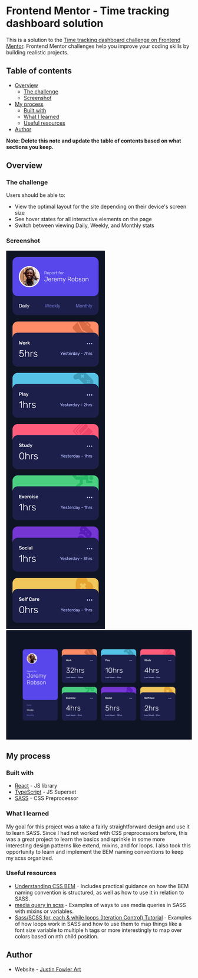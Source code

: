 # Frontend Mentor - Time tracking dashboard solution

This is a solution to the [Time tracking dashboard challenge on Frontend Mentor](https://www.frontendmentor.io/challenges/time-tracking-dashboard-UIQ7167Jw). Frontend Mentor challenges help you improve your coding skills by building realistic projects. 

## Table of contents

- [Overview](#overview)
  - [The challenge](#the-challenge)
  - [Screenshot](#screenshot)
- [My process](#my-process)
  - [Built with](#built-with)
  - [What I learned](#what-i-learned)
  - [Useful resources](#useful-resources)
- [Author](#author)

**Note: Delete this note and update the table of contents based on what sections you keep.**

## Overview

### The challenge

Users should be able to:

- View the optimal layout for the site depending on their device's screen size
- See hover states for all interactive elements on the page
- Switch between viewing Daily, Weekly, and Monthly stats

### Screenshot

![](./client/src/design/final-mobile.png)
![](./client/src/design/final-desktop.png)

## My process

### Built with

- [React](https://reactjs.org/) - JS library
- [TypeScript](https://www.typescriptlang.org/) - JS Superset
- [SASS](https://sass-lang.com/) - CSS Preprocessor

### What I learned

My goal for this project was a take a fairly straightforward design and use it to learn SASS. Since I had not worked with CSS preprocessors before, this was a great project to learn the basics and sprinkle in some more interesting design patterns like extend, mixins, and for loops. I also took this opportunity to learn and implement the BEM naming conventions to keep my scss organized.

### Useful resources

- [Understanding CSS BEM](https://codeburst.io/understanding-css-bem-naming-convention-a8cca116d252) - Includes practical guidance on how the BEM naming convention is structured, as well as how to use it in relation to SASS.
- [media query in scss](https://iqcode.com/code/css/media-query-in-scss) - Examples of ways to use media queries in SASS with mixins or variables.
- [Sass/SCSS for, each & while loops (Iteration Control) Tutorial](https://www.koderhq.com/tutorial/sass/iteration-control/#each) - Examples of how loops work in SASS and how to use them to map things like a font size variable to multiple h tags or more interestingly to map over colors based on nth child position.

## Author

- Website - [Justin Fowler Art](https://www.justinfowlerart.com)